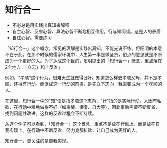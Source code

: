 # 知行合一

#### 

* 不必总是用实践出真知来解释
* 自主心智、反省心智、算法心智不断地相互作用。行与知同频。这是人的矛盾
* 自住心智。需要练习

「知行合一」这个概念，常见的理解是实践出真知，不能光说不练。但阳明的本意不在于此。在那个时候的儒家环境中，人生第一事是做圣贤，俗点的意思就是不断成为一个更好的人。为了达成这个目的，阳明提出的「知行合一」概念，重点落在2个地方：「立志」和「反省」

例如，"孝顺"这个行为，很难天生就做得很好。知道怎么样去孝顺父母，并不是孝顺，还得有行动。而促成这一行动的前提，是先立下志向：我需要成为一个孝顺的人。

在这里，知行合一中的"知"便是指孝顺这个志向，"行"指的是实际行动。人因有私欲，在行动中难免做得不好（如贪婪、懒惰、自大等），因此事后需要不断反省，找到问题并改进。这样的反省过程会不断持续。

从这个例子可以看到，「知行合一」这个概念，重点不是放在行动上，而是放在自我实现上。在行动中不断反省，努力克服私欲，让自己成为更好的人。

知行合一，更关注的是自我实现。

